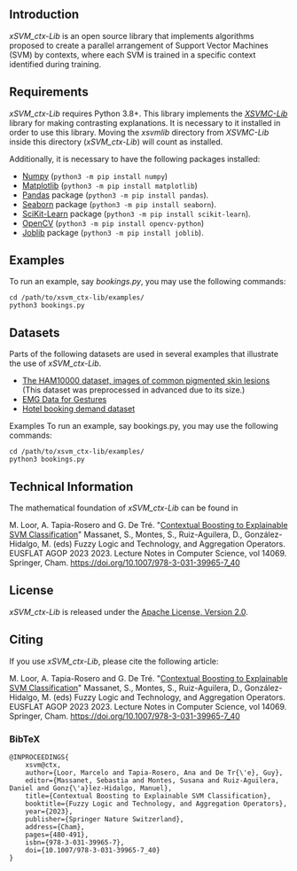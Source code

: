 ## Introduction
*xSVM_ctx-Lib* is an open source library that implements algorithms proposed to create a parallel arrangement of Support Vector Machines (SVM) by contexts, where each SVM is trained in a specific context identified during training.

## Requirements
*xSVM_ctx-Lib* requires Python 3.8+. This library implements the [*XSVMC-Lib*](https://github.com/interpretapple-lab/xsvmc-lib) library for making contrasting explanations. It is necessary to it installed in order to use this library. Moving the *xsvmlib* directory from *XSVMC-Lib* inside this directory (*xSVM_ctx-Lib*) will count as installed. 

Additionally, it is necessary to have the following packages installed:

- [Numpy](https://numpy.org) (```python3 -m pip install numpy```)
- [Matplotlib](https://matplotlib.org) (```python3 -m pip install matplotlib```)
- [Pandas](https://pandas.pydata.org) package (```python3 -m pip install pandas```).
- [Seaborn](https://seaborn.pydata.org) package (```python3 -m pip install seaborn```).
- [SciKit-Learn](https://scikit-learn.org) package (```python3 -m pip install scikit-learn```).
- [OpenCV](https://opencv.org) (```python3 -m pip install opencv-python```)
- [Joblib](https://joblib.readthedocs.io) package (```python3 -m pip install joblib```).

## Examples
To run an example, say *bookings.py*, you may use the following commands:

```
cd /path/to/xsvm_ctx-lib/examples/
python3 bookings.py
```

## Datasets
Parts of the following datasets are used in several examples that illustrate the use of *xSVM_ctx-Lib*.

- [The HAM10000 dataset, images of common pigmented skin lesions](https://dataverse.harvard.edu/dataset.xhtml?persistentId=doi:10.7910/DVN/DBW86T) (This dataset was preprocessed in advanced due to its size.)
- [EMG Data for Gestures](https://archive.ics.uci.edu/dataset/481/emg+data+for+gestures)
- [Hotel booking demand dataset](https://www.sciencedirect.com/science/article/pii/S2352340918315191)

Examples
To run an example, say bookings.py, you may use the following commands:

```
cd /path/to/xsvm_ctx-lib/examples/
python3 bookings.py
```

## Technical Information
The mathematical foundation of *xSVM_ctx-Lib* can be found in 

M. Loor, A. Tapia-Rosero and G. De Tré. "[Contextual Boosting to Explainable SVM Classification](https://doi.org/10.1007/978-3-031-39965-7_40)" Massanet, S., Montes, S., Ruiz-Aguilera, D., González-Hidalgo, M. (eds) Fuzzy Logic and Technology, and Aggregation Operators. EUSFLAT AGOP 2023 2023. Lecture Notes in Computer Science, vol 14069. Springer, Cham. https://doi.org/10.1007/978-3-031-39965-7_40

## License
*xSVM_ctx-Lib* is released under the [Apache License, Version 2.0](LICENSE).

## Citing
If you use *xSVM_ctx-Lib*, please cite the following article:

M. Loor, A. Tapia-Rosero and G. De Tré. "[Contextual Boosting to Explainable SVM Classification](https://doi.org/10.1007/978-3-031-39965-7_40)" Massanet, S., Montes, S., Ruiz-Aguilera, D., González-Hidalgo, M. (eds) Fuzzy Logic and Technology, and Aggregation Operators. EUSFLAT AGOP 2023 2023. Lecture Notes in Computer Science, vol 14069. Springer, Cham. https://doi.org/10.1007/978-3-031-39965-7_40

### BibTeX
```
@INPROCEEDINGS{
    xsvm@ctx,
    author={Loor, Marcelo and Tapia-Rosero, Ana and De Tr{\'e}, Guy},
    editor={Massanet, Sebastia and Montes, Susana and Ruiz-Aguilera, Daniel and Gonz{\'a}lez-Hidalgo, Manuel},
    title={Contextual Boosting to Explainable SVM Classification},
    booktitle={Fuzzy Logic and Technology, and Aggregation Operators},
    year={2023},
    publisher={Springer Nature Switzerland},
    address={Cham},
    pages={480-491},
    isbn={978-3-031-39965-7},
    doi={10.1007/978-3-031-39965-7_40}
}

```
